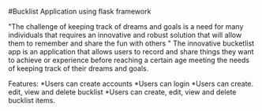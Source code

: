 #Bucklist Application using flask framework

"The challenge of keeping track of dreams and goals is a need for many individuals that
requires an innovative and robust solution that will allow them to remember and share
the fun with others "
The innovative bucketlist app is an application that allows users  to record and share
things they want to achieve or experience before reaching a certain age meeting the needs
of keeping track of their dreams and goals.

Features:
*Users can create accounts
*Users can login
*Users can create. edit, view and delete bucklist
*Users can create, edit, view and delete bucklist items.
